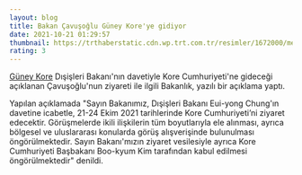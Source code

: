 ```yaml
--- 
layout: blog
title: Bakan Çavuşoğlu Güney Kore'ye gidiyor
date: 2021-10-21 01:29:57
thumbnail: https://trthaberstatic.cdn.wp.trt.com.tr/resimler/1672000/mevlut-cavusoglu-aa-1673988.jpg
rating: 3
---
```

<p>
	<a href="https://www.trthaber.com/etiket/guney-kore/" target="_blank">Güney Kore</a> Dışişleri Bakanı'nın davetiyle Kore Cumhuriyeti'ne gideceği açıklanan Çavuşoğlu'nun ziyareti ile ilgili Bakanlık, yazılı bir açıklama yaptı.</p>
<p>
	Yapılan açıklamada "Sayın Bakanımız, Dışişleri Bakanı Eui-yong Chung'ın davetine icabetle, 21-24 Ekim 2021 tarihlerinde Kore Cumhuriyeti’ni ziyaret edecektir. Görüşmelerde ikili ilişkilerin tüm boyutlarıyla ele alınması, ayrıca bölgesel ve uluslararası konularda görüş alışverişinde bulunulması öngörülmektedir. Sayın Bakanı'mızın ziyaret vesilesiyle ayrıca Kore Cumhuriyeti Başbakanı Boo-kyum Kim tarafından kabul edilmesi öngörülmektedir" denildi.</p>